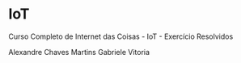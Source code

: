 # IoT
Curso Completo de Internet das Coisas - IoT - Exercício Resolvidos 

Alexandre Chaves Martins
Gabriele Vitoria
